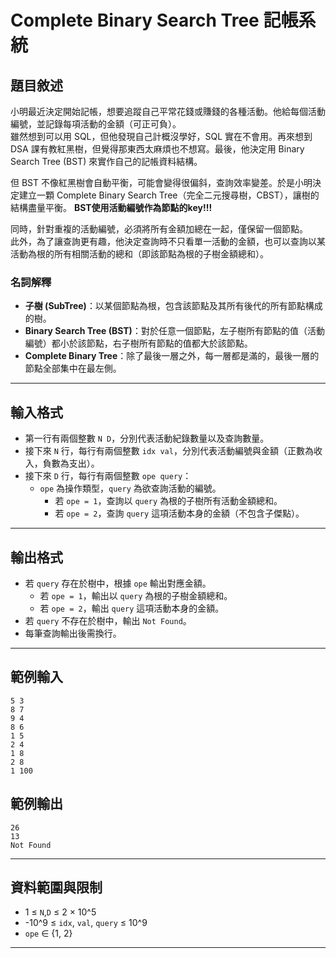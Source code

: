# Complete Binary Search Tree 記帳系統

## 題目敘述

小明最近決定開始記帳，想要追蹤自己平常花錢或賺錢的各種活動。他給每個活動編號，並記錄每項活動的金額（可正可負）。  
雖然想到可以用 SQL，但他發現自己計概沒學好，SQL 實在不會用。再來想到 DSA 課有教紅黑樹，但覺得那東西太麻煩也不想寫。最後，他決定用 Binary Search Tree (BST) 來實作自己的記帳資料結構。

但 BST 不像紅黑樹會自動平衡，可能會變得很偏斜，查詢效率變差。於是小明決定建立一顆 Complete Binary Search Tree（完全二元搜尋樹，CBST），讓樹的結構盡量平衡。
**BST使用活動編號作為節點的key!!!**

同時，針對重複的活動編號，必須將所有金額加總在一起，僅保留一個節點。  
此外，為了讓查詢更有趣，他決定查詢時不只看單一活動的金額，也可以查詢以某活動為根的所有相關活動的總和（即該節點為根的子樹金額總和）。

### 名詞解釋

- **子樹 (SubTree)**：以某個節點為根，包含該節點及其所有後代的所有節點構成的樹。
- **Binary Search Tree (BST)**：對於任意一個節點，左子樹所有節點的值（活動編號）都小於該節點，右子樹所有節點的值都大於該節點。
- **Complete Binary Tree**：除了最後一層之外，每一層都是滿的，最後一層的節點全部集中在最左側。

---

## 輸入格式

- 第一行有兩個整數 `N D`，分別代表活動紀錄數量以及查詢數量。
- 接下來 `N` 行，每行有兩個整數 `idx val`，分別代表活動編號與金額（正數為收入，負數為支出）。
- 接下來 `D` 行，每行有兩個整數 `ope query`：
  - `ope` 為操作類型，`query` 為欲查詢活動的編號。
    - 若 `ope = 1`，查詢以 `query` 為根的子樹所有活動金額總和。
    - 若 `ope = 2`，查詢 `query` 這項活動本身的金額（不包含子傑點）。

---

## 輸出格式

- 若 `query` 存在於樹中，根據 `ope` 輸出對應金額。
  - 若 `ope = 1`，輸出以 `query` 為根的子樹金額總和。
  - 若 `ope = 2`，輸出 `query` 這項活動本身的金額。
- 若 `query` 不存在於樹中，輸出 `Not Found`。
- 每筆查詢輸出後需換行。

---

## 範例輸入
```
5 3
8 7
9 4
8 6
1 5
2 4
1 8
2 8
1 100
```

## 範例輸出
```
26
13
Not Found
```

---

## 資料範圍與限制

- 1 ≤ `N`,`D` ≤ 2 × 10^5
- -10^9 ≤ `idx`, `val`, `query` ≤ 10^9
- `ope` ∈ {1, 2}

---




